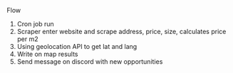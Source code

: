 Flow
1. Cron job run
2. Scraper enter website and scrape address, price, size, calculates price per m2
3. Using geolocation API to get lat and lang
4. Write on map results
5. Send message on discord with new opportunities